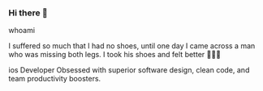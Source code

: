 ### Hi there 👋

whoami

I suffered so much that I had no shoes, until one day I came across a man who was missing both legs.
I took his shoes and felt better 🤷🏼‍♂️

ios Developer
Obsessed with superior software design, clean code, and team productivity boosters.


